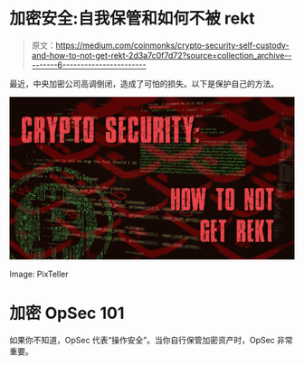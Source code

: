 # 加密安全:自我保管和如何不被 rekt

> 原文：<https://medium.com/coinmonks/crypto-security-self-custody-and-how-to-not-get-rekt-2d3a7c0f7d72?source=collection_archive---------6----------------------->

最近，中央加密公司高调倒闭，造成了可怕的损失。以下是保护自己的方法。

![](img/dec58b48be80e50a9a12cb430a018d14.png)

Image: PixTeller

# 加密 OpSec 101

如果你不知道，OpSec 代表“操作安全”。当你自行保管加密资产时，OpSec 非常重要。